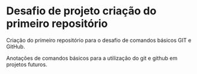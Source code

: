 # Desafio de projeto criação do primeiro repositório

Criação do primeiro repositório para o desafio de comandos básicos GIT e GitHub.

Anotações de comandos básicos para a utilização do git e github em projetos futuros.
